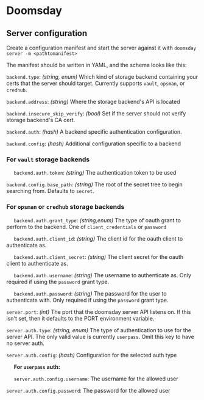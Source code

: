 # Doomsday

## Server configuration

Create a configuration manifest and start the server against it with
`doomsday server -m <pathtomanifest>`

The manifest should be written in YAML, and the schema looks like this:

`backend.type`: _(string, enum)_ Which kind of storage backend containing your
certs that the server should target. Currently supports `vault`, `opsman`, or `credhub`.

`backend.address`: _(string)_ Where the storage backend's API is located

`backend.insecure_skip_verify`: _(bool)_ Set if the server should not verify
storage backend's CA cert.

`backend.auth`: _(hash)_ A backend specific authentication configuration.

`backend.config`: _(hash)_ Additional configuration
specific to a backend

### For `vault` storage backends

&nbsp;&nbsp;&nbsp;&nbsp;
`backend.auth.token`: _(string)_ The authentication token to be used

`backend.config.base_path`: _(string)_ The root of the
secret tree to begin searching from. Defaults to `secret`.

### For `opsman` or `credhub` storage backends

&nbsp;&nbsp;&nbsp;&nbsp;
`backend.auth.grant_type`: _(string,enum)_ The type of oauth grant to
 perform to the backend. One of `client_credentials` or `password`

&nbsp;&nbsp;&nbsp;&nbsp;
`backend.auth.client_id`: _(string)_ The client id for the oauth
client to authenticate as.

&nbsp;&nbsp;&nbsp;&nbsp;
`backend.auth.client_secret`: _(string)_ The client secret for the
oauth client to authenticate as.

&nbsp;&nbsp;&nbsp;&nbsp;
`backend.auth.username`: _(string)_ The username to authenticate as.
Only required if using the `password` grant type.

&nbsp;&nbsp;&nbsp;&nbsp;
`backend.auth.password`: _(string)_ The password for the user to
 authenticate with. Only required if using the `password` grant type.

`server.port`: _(int)_ The port that the doomsday server API listens on. If this isn't set, then it defaults to the PORT
environment variable.

`server.auth.type`: _(string, enum)_ The type of authentication to use for the server
API. The only valid value is currently `userpass`. Omit this key to have no
server auth.

`server.auth.config`: _(hash)_ Configuration for the selected auth type

&nbsp;&nbsp;&nbsp;&nbsp;
**For `userpass` auth:**

&nbsp;&nbsp;&nbsp;&nbsp;
`server.auth.config.username`: The username for the allowed user

`server.auth.config.password`: The password for the allowed user